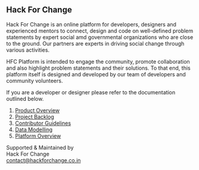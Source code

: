 ## Hack For Change

Hack For Change is an online platform for developers, designers and experienced mentors to connect, design and code on well-defined problem statements by expert social amd governmental organizations who are close to the ground. Our partners are experts in driving social change through various activities.

HFC Platform is intended to engage the community, promote collaboration and also highlight problem statements and their solutions. To that end, this platform itself is designed and developed by our team of developers and community volunteers.

If you are a developer or designer please refer to the documentation outlined below.

1. [Product Overview](https://github.com/HackForChangeIN/HFC/blob/master/docs/Platform%20Overview.md)
2. [Project Backlog](https://github.com/HackForChangeIN/HFC/projects)  
3. [Contributor Guidelines](https://github.com/HackForChangeIN/HFC/blob/master/docs/Contributor%20Guidelines.md)
4. [Data Modelling](https://github.com/HackForChangeIN/HFC/blob/master/docs/Data%20Modelling.md)
5. [Platform Overview](https://github.com/HackForChangeIN/HFC/blob/master/docs/Platform%20Overview.md)

Supported & Maintained by   
Hack For Change  
contact@hackforchange.co.in
